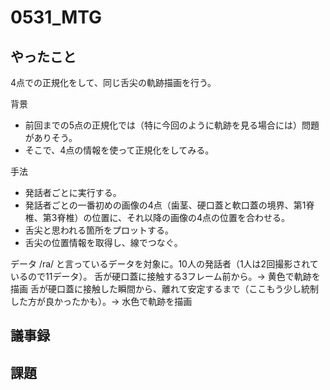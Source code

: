 # 0531_MTG

## やったこと
4点での正規化をして、同じ舌尖の軌跡描画を行う。

背景
- 前回までの5点の正規化では（特に今回のように軌跡を見る場合には）問題がありそう。
- そこで、4点の情報を使って正規化をしてみる。

手法
- 発話者ごとに実行する。
- 発話者ごとの一番初めの画像の4点（歯茎、硬口蓋と軟口蓋の境界、第1脊椎、第3脊椎）の位置に、それ以降の画像の4点の位置を合わせる。
- 舌尖と思われる箇所をプロットする。
- 舌尖の位置情報を取得し、線でつなぐ。

データ
/ra/ と言っているデータを対象に。10人の発話者（1人は2回撮影されているので11データ）。
舌が硬口蓋に接触する3フレーム前から。→ 黄色で軌跡を描画
舌が硬口蓋に接触した瞬間から、離れて安定するまで（ここもう少し統制した方が良かったかも）。→ 水色で軌跡を描画

## 議事録

## 課題
